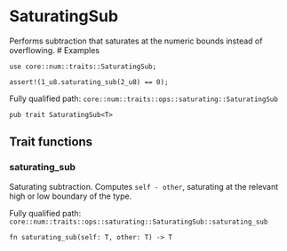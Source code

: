 # SaturatingSub

Performs subtraction that saturates at the numeric bounds instead of overflowing.  # Examples
```cairo
use core::num::traits::SaturatingSub;

assert!(1_u8.saturating_sub(2_u8) == 0);
```

Fully qualified path: `core::num::traits::ops::saturating::SaturatingSub`

<pre><code class="language-rust">pub trait SaturatingSub&lt;T&gt;</code></pre>

## Trait functions

### saturating_sub

Saturating subtraction. Computes `self - other`, saturating at the relevant high or low boundary of the type.

Fully qualified path: `core::num::traits::ops::saturating::SaturatingSub::saturating_sub`

<pre><code class="language-rust">fn saturating_sub(self: T, other: T) -&gt; T</code></pre>


